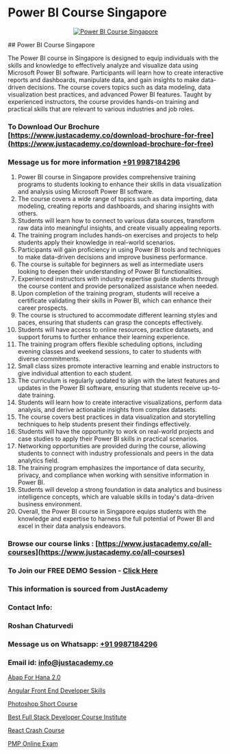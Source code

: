 # Power BI Course Singapore

<p align="center">
  <a href="https://justacademy.co/course-detail/microsoft-power-bi-training">
    <img src="https://justacademy.co/storage2/course_image/1709962229_course_image.webp" alt="Power BI Course Singapore">
  </a>
</p>
## Power BI Course Singapore

The Power BI course in Singapore is designed to equip individuals with the skills and knowledge to effectively analyze and visualize data using Microsoft Power BI software. Participants will learn how to create interactive reports and dashboards, manipulate data, and gain insights to make data-driven decisions. The course covers topics such as data modeling, data visualization best practices, and advanced Power BI features. Taught by experienced instructors, the course provides hands-on training and practical skills that are relevant to various industries and job roles.
### To Download Our Brochure [https://www.justacademy.co/download-brochure-for-free](https://www.justacademy.co/download-brochure-for-free)
### Message us for more information [+91 9987184296](https://api.whatsapp.com/send?phone=919987184296)
1) Power BI course in Singapore provides comprehensive training programs to students looking to enhance their skills in data visualization and analysis using Microsoft Power BI software.
2) The course covers a wide range of topics such as data importing, data modeling, creating reports and dashboards, and sharing insights with others.
3) Students will learn how to connect to various data sources, transform raw data into meaningful insights, and create visually appealing reports.
4) The training program includes hands-on exercises and projects to help students apply their knowledge in real-world scenarios.
5) Participants will gain proficiency in using Power BI tools and techniques to make data-driven decisions and improve business performance.
6) The course is suitable for beginners as well as intermediate users looking to deepen their understanding of Power BI functionalities.
7) Experienced instructors with industry expertise guide students through the course content and provide personalized assistance when needed.
8) Upon completion of the training program, students will receive a certificate validating their skills in Power BI, which can enhance their career prospects.
9) The course is structured to accommodate different learning styles and paces, ensuring that students can grasp the concepts effectively.
10) Students will have access to online resources, practice datasets, and support forums to further enhance their learning experience.
11) The training program offers flexible scheduling options, including evening classes and weekend sessions, to cater to students with diverse commitments.
12) Small class sizes promote interactive learning and enable instructors to give individual attention to each student.
13) The curriculum is regularly updated to align with the latest features and updates in the Power BI software, ensuring that students receive up-to-date training.
14) Students will learn how to create interactive visualizations, perform data analysis, and derive actionable insights from complex datasets.
15) The course covers best practices in data visualization and storytelling techniques to help students present their findings effectively.
16) Students will have the opportunity to work on real-world projects and case studies to apply their Power BI skills in practical scenarios.
17) Networking opportunities are provided during the course, allowing students to connect with industry professionals and peers in the data analytics field.
18) The training program emphasizes the importance of data security, privacy, and compliance when working with sensitive information in Power BI.
19) Students will develop a strong foundation in data analytics and business intelligence concepts, which are valuable skills in today's data-driven business environment.
20) Overall, the Power BI course in Singapore equips students with the knowledge and expertise to harness the full potential of Power BI and excel in their data analysis endeavors.

### Browse our course links : [https://www.justacademy.co/all-courses](https://www.justacademy.co/all-courses) 
### To Join our FREE DEMO Session - [Click Here](https://www.justacademy.co/register-for-course-demo)


### This information is sourced from JustAcademy
### Contact Info:
### Roshan Chaturvedi
### Message us on Whatsapp: [+91 9987184296](https://api.whatsapp.com/send?phone=919987184296)
### Email id: [info@justacademy.co](mailto:info@justacademy.co)
                
[Abap For Hana 2.0](https://www.linkedin.com/pulse/abap-hana-20-justacademy-mumbai-nehac/)

[Angular Front End Developer Skills](https://www.linkedin.com/pulse/angular-front-end-developer-skills-justacademy-san-jose-wma5f?trackingId=S5w0Tzgg5qx85YefORCmHg%3D%3D&lipi=urn%3Ali%3Apage%3Ad_flagship3_company_admin%3BmFqei9z9R2q6luNOEZ8Z4A%3D%3D)

[Photoshop Short Course](https://medium.com/@ranepooja/photoshop-short-course-cf3a88adf409)

[Best Full Stack Developer Course Institute](https://medium.com/@justacademytraining/best-full-stack-developer-course-institute-e1df1b70941d)

[React Crash Course](https://justacademyin.github.io/justacademy/react-crash-course)

[PMP Online Exam](https://justacademyin.github.io/justacademy/pmp-online-exam)

